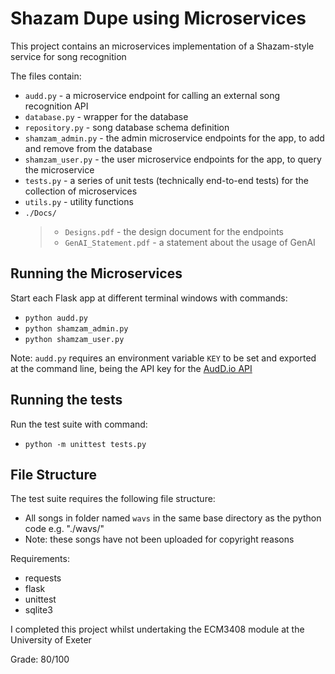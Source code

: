 # Shazam Dupe using Microservices

This project contains an microservices implementation of a Shazam-style service for song recognition

The files contain:
* `audd.py` - a microservice endpoint for calling an external song recognition API
* `database.py` - wrapper for the database
* `repository.py` - song database schema definition
* `shamzam_admin.py` - the admin microservice endpoints for the app, to add and remove from the database
* `shamzam_user.py` - the user microservice endpoints for the app, to query the microservice
* `tests.py` - a series of unit tests (technically end-to-end tests) for the collection of microservices
* `utils.py` - utility functions
* `./Docs/`
  > * `Designs.pdf` - the design document for the endpoints
  > * `GenAI_Statement.pdf` - a statement about the usage of GenAI

## Running the Microservices
Start each Flask app at different terminal windows with commands:
- `python audd.py`
- `python shamzam_admin.py`
- `python shamzam_user.py`

Note: `audd.py` requires an environment variable `KEY` to be set and exported at the command line, being the API key for the [AudD.io API](https://audd.io)

## Running the tests
Run the test suite with command:
- `python -m unittest tests.py`

## File Structure
The test suite requires the following file structure:
- All songs in folder named `wavs` in the same base directory as the python code e.g. "./wavs/"
- Note: these songs have not been uploaded for copyright reasons

Requirements:
- requests
- flask
- unittest
- sqlite3


I completed this project whilst undertaking the ECM3408 module at the University of Exeter

Grade: 80/100
